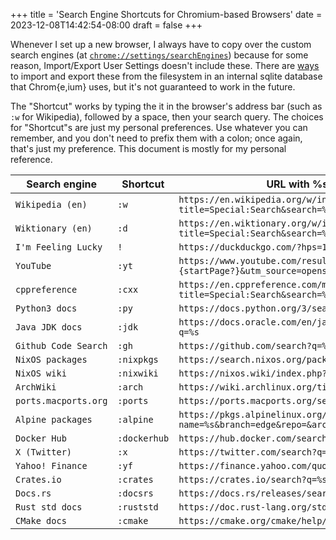 +++
title = 'Search Engine Shortcuts for Chromium-based Browsers'
date = 2023-12-08T14:42:54-08:00
draft = false
+++

Whenever I set up a new browser, I always have to copy over the custom search engines (at [`chrome://settings/searchEngines`](chrome://settings/searchEngines)) because for some reason, Import/Export User Settings doesn't include these. There are [ways](https://stackoverflow.com/a/50871650) to import and export these from the filesystem in an internal sqlite database that Chrom{e,ium} uses, but it's not guaranteed to work in the future.

The "Shortcut" works by typing the it in the browser's address bar (such as `:w` for Wikipedia), followed by a space, then your search query. The choices for "Shortcut"s are just my personal preferences. Use whatever you can remember, and you don't need to prefix them with a colon; once again, that's just my preference. This document is mostly for my personal reference.

| Search engine        | Shortcut     | URL with %s in place of query                                                             |
|----------------------|--------------|-------------------------------------------------------------------------------------------|
| `Wikipedia (en)`     | `:w`         | `https://en.wikipedia.org/w/index.php?title=Special:Search&search=%s`                     |
| `Wiktionary (en)`    | `:d`         | `https://en.wiktionary.org/w/index.php?title=Special:Search&search=%s`                    |
| `I'm Feeling Lucky`  | `!`          | `https://duckduckgo.com/?hps=1&q=%5C%s&ia=web`                                            |
| `YouTube`            | `:yt`        | `https://www.youtube.com/results?search_query=%s&page={startPage?}&utm_source=opensearch` |
| `cppreference`       | `:cxx`       | `https://en.cppreference.com/mwiki/index.php?title=Special:Search&search=%s`              |
| `Python3 docs`       | `:py`        | `https://docs.python.org/3/search.html?q=%s`                                              |
| `Java JDK docs`      | `:jdk`       | `https://docs.oracle.com/en/java/javase/21/docs/api/search.html?q=%s`                     |
| `Github Code Search` | `:gh`        | `https://github.com/search?q=%s&type=code`                                                |
| `NixOS packages`     | `:nixpkgs`   | `https://search.nixos.org/packages?query=%s`                                              |
| `NixOS wiki`         | `:nixwiki`   | `https://nixos.wiki/index.php?search=%s`                                                  |
| `ArchWiki`           | `:arch`      | `https://wiki.archlinux.org/title/Special:Search?search=%s`                               |
| `ports.macports.org` | `:ports`     | `https://ports.macports.org/search?q=%s&name=on`                                          |
| `Alpine packages`    | `:alpine`    | `https://pkgs.alpinelinux.org/packages?name=%s&branch=edge&repo=&arch=&maintainer=`       |
| `Docker Hub`         | `:dockerhub` | `https://hub.docker.com/search?q=%s`                                                      |
| `X (Twitter)`        | `:x`         | `https://twitter.com/search?q=%s`                                                         |
| `Yahoo! Finance`     | `:yf`        | `https://finance.yahoo.com/quote/%s?&.tsrc=fin-srch`                                      |
| `Crates.io`          | `:crates`    | `https://crates.io/search?q=%s`                                                           |
| `Docs.rs`            | `:docsrs`    | `https://docs.rs/releases/search?query=%s`                                                |
| `Rust std docs`      | `:ruststd`   | `https://doc.rust-lang.org/std/?search=%s`                                                |
| `CMake docs`         | `:cmake`     | `https://cmake.org/cmake/help/latest/search.html?q=%s`                                    |
